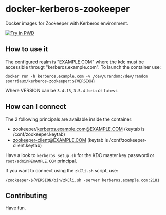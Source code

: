 # docker-kerberos-zookeeper
Docker images for Zookeeper with Kerberos environment.

[![Try in PWD](https://raw.githubusercontent.com/play-with-docker/stacks/master/assets/images/button.png)](https://labs.play-with-docker.com/?stack=https://raw.githubusercontent.com/StephenSorriaux/docker-kerberos-zookeeper/master/pwd-stack.yml)

## How to use it
The configured realm is "EXAMPLE.COM" where the kdc must be accessible througt "kerberos.example.com". To launch the container use:
```
docker run -h kerberos.example.com -v /dev/urandom:/dev/random ssorriaux/kerberos-zookeeper:${VERSION}
```
Where VERSION can be `3.4.13`, `3.5.4-beta` or `latest`.

## How can I connect
The 2 following principals are available inside the container:

* zookeeper/kerberos.example.com@EXAMPLE.COM (keytab is /conf/zookeeper.keytab)
* zookeeper-client@EXAMPLE.COM (keytab is /conf/zookeeper-client.keytab)

Have a look to `kerberos_setup.sh` for the KDC master key password or `root/admin@EXAMPLE.COM` principal.

If you want to connect using the `zkCli.sh` script, use:
```
/zookeeper-${VERSION/bin/zkCli.sh -server kerberos.example.com:2181
```

## Contributing
Have fun.